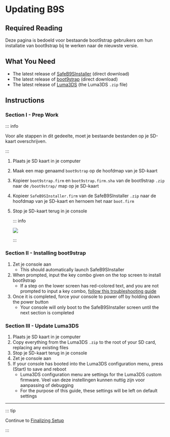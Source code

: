# Updating B9S

## Required Reading

Deze pagina is bedoeld voor bestaande boot9strap gebruikers om hun installatie van boot9strap bij te werken naar de nieuwste versie.

## What You Need

- The latest release of [SafeB9SInstaller](https://github.com/d0k3/SafeB9SInstaller/releases/download/v0.0.7/SafeB9SInstaller-20170605-122940.zip) (direct download)
- The latest release of [boot9strap](https://github.com/SciresM/boot9strap/releases/download/1.4/boot9strap-1.4.zip) (direct download)
- The latest release of [Luma3DS](https://github.com/LumaTeam/Luma3DS/releases/latest) (the Luma3DS `.zip` file)

## Instructions

### Section I - Prep Work

::: info

Voor alle stappen in dit gedeelte, moet je bestaande bestanden op je SD-kaart overschrijven.

:::

1. Plaats je SD kaart in je computer
2. Maak een map genaamd `boot9strap` op de hoofdmap van je SD-kaart
3. Kopieer `boot9strap.firm` en `boot9strap.firm.sha` van de boot9strap `.zip` naar de `/boot9strap/` map op je SD-kaart
4. Kopieer `SafeB9SInstaller.firm` van de SafeB9SInstaller `.zip` naar de hoofdmap van je SD-kaart en hernoem het naar `boot.firm`
5. Stop je SD-kaart terug in je console

    ::: info

    ![](/images/screenshots/updateb9s-root-layout.png)

    :::

### Section II - Installing boot9strap

1. Zet je console aan
    - This should automatically launch SafeB9SInstaller
2. When prompted, input the key combo given on the top screen to install boot9strap
    - If a step on the lower screen has red-colored text, and you are not prompted to input a key combo, [follow this troubleshooting guide](troubleshooting-updating-b9s)
3. Once it is completed, force your console to power off by holding down the power button
    - Your console will only boot to the SafeB9SInstaller screen until the next section is completed

### Section III - Update Luma3DS

1. Plaats je SD kaart in je computer
2. Copy everything from the Luma3DS `.zip` to the root of your SD card, replacing any existing files
3. Stop je SD-kaart terug in je console
4. Zet je console aan
5. If your console has booted into the Luma3DS configuration menu, press (Start) to save and reboot
    - Luma3DS configuration menu are settings for the Luma3DS custom firmware. Veel van deze instellingen kunnen nuttig zijn voor aanpassing of debugging
    - For the purpose of this guide, these settings will be left on default settings

___

::: tip

Continue to [Finalizing Setup](finalizing-setup)

:::
